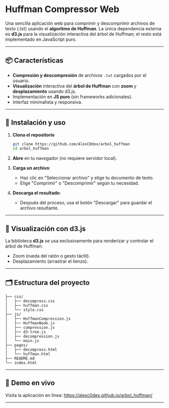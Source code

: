 # Huffman Compressor Web

Una sencilla aplicación web para comprimir y descomprimir archivos de texto (.txt) usando el **algoritmo de Huffman**. La única dependencia externa es **d3.js** para la visualización interactiva del árbol de Huffman; el resto está implementado en JavaScript puro.

---

## 📦 Características

- **Compresión y descompresión** de archivos `.txt` cargados por el usuario.
- **Visualización** interactiva del **árbol de Huffman** con **zoom** y **desplazamiento** usando d3.js.
- Implementación en **JS puro** (sin frameworks adicionales).
- Interfaz minimalista y responsiva.

---

## 🔧 Instalación y uso

1. **Clona el repositorio**

   ```bash
   git clone https://github.com/AlexC0dex/arbol_huffman
   cd arbol_huffman
   ```

2. **Abre** en tu navegador (no requiere servidor local).

3. **Carga un archivo**:

   - Haz clic en "Seleccionar archivo" y elige tu documento de texto.
   - Elige "Comprimir" o "Descomprimir" según tu necesidad.

4. **Descarga el resultado**:

   - Después del proceso, usa el botón "Descargar" para guardar el archivo resultante.

---

## 🎨 Visualización con d3.js

La biblioteca **d3.js** se usa exclusivamente para renderizar y controlar el árbol de Huffman:

- Zoom (rueda del ratón o gesto táctil).
- Desplazamiento (arrastrar el lienzo).

---

## 🗂 Estructura del proyecto

```plaintext
├── css/
│   ├── decompress.css
│   ├── huffman.css
│   └── style.css
├── js/
│   ├── HuffmanCompression.js
│   ├── HuffmanNode.js
│   ├── compression.js
│   ├── d3-tree.js
│   ├── decompression.js
│   └── main.js
├── pages/
│   ├── decompress.html
│   └── huffman.html
├── README.md
└── index.html
```

---

## 🚀 Demo en vivo

Visita la aplicación en línea: https://alexc0dex.github.io/arbol_huffman/

---
